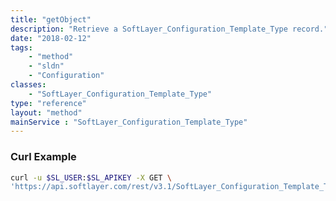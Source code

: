 ```yaml
---
title: "getObject"
description: "Retrieve a SoftLayer_Configuration_Template_Type record."
date: "2018-02-12"
tags:
    - "method"
    - "sldn"
    - "Configuration"
classes:
    - "SoftLayer_Configuration_Template_Type"
type: "reference"
layout: "method"
mainService : "SoftLayer_Configuration_Template_Type"
---
```


### Curl Example
```bash
curl -u $SL_USER:$SL_APIKEY -X GET \
'https://api.softlayer.com/rest/v3.1/SoftLayer_Configuration_Template_Type/{SoftLayer_Configuration_Template_TypeID}/getObject'
```
